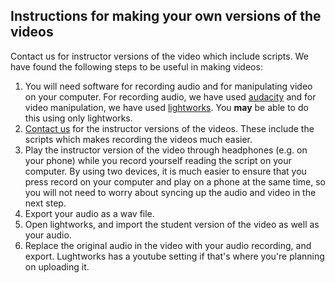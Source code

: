 ## Instructions for making your own versions of the videos

Contact us for instructor versions of the video which include scripts. We have found the following steps to be useful in making videos:

1. You will need software for recording audio and for manipulating video on your computer. For recording audio, we have used [audacity](https://www.audacityteam.org/download/) and for video manipulation, we have used [lightworks](https://www.lwks.com/). You **may** be able to do this using only lightworks.
2. [Contact us](/team) for the instructor versions of the videos. These include the scripts which makes recording the videos much easier.
3. Play the instructor version of the video through headphones (e.g. on your phone) while you record yourself reading the script on your computer. By using two devices, it is much easier to ensure that you press record on your computer and play on a phone at the same time, so you will not need to worry about syncing up the audio and video in the next step.
4. Export your audio as a wav file.
5. Open lightworks, and import the student version of the video as well as your audio.
6. Replace the original audio in the video with your audio recording, and export. Lughtworks has a youtube setting if that's where you're planning on uploading it.